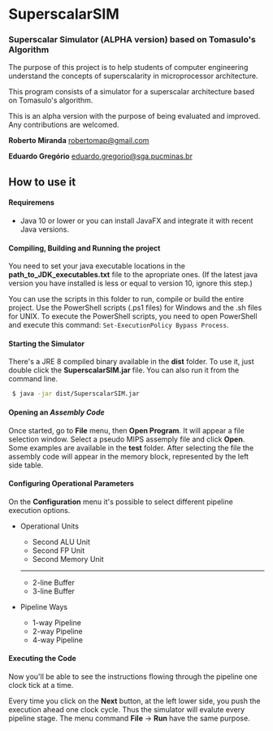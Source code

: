 # SuperscalarSIM
### Superscalar Simulator (ALPHA version) based on Tomasulo's Algorithm

The purpose of this project is to help students of computer engineering understand the concepts of superscalarity in microprocessor architecture.

This program consists of a simulator for a superscalar architecture based on Tomasulo's algorithm. 

This is an alpha version with the purpose of being evaluated and improved. Any contributions are welcomed.

**Roberto Miranda**
robertomap@gmail.com

**Eduardo Gregório**
eduardo.gregorio@sga.pucminas.br

## How to use it

#### Requiremens

- Java 10 or lower or you can install JavaFX and integrate it with recent Java versions.

#### Compiling, Building and Running the project
You need to set your java executable locations in the **path_to_JDK_executables.txt** file to the apropriate ones. (If the latest java version you have installed is less or equal to version 10, ignore this step.)

You can use the scripts in this folder to run, compile or build the entire project. Use the PowerShell scripts (.ps1 files) for Windows and the .sh files for UNIX. To execute the PowerShell scripts, you need to open PowerShell and execute this command: ```Set-ExecutionPolicy Bypass Process```.


#### Starting the Simulator
There's a JRE 8 compiled binary available in the **dist** folder. To use it, just double click the **SuperscalarSIM.jar** file. You can also run it from the command line.

```sh
 $ java -jar dist/SuperscalarSIM.jar 
```

#### Opening an *Assembly Code*
Once started, go to **File** menu, then **Open Program**. It will appear a file selection window. Select a pseudo MIPS assemply file and click **Open**. Some examples are available in the **test** folder. After selecting the file the assembly code will appear in the memory block, represented by the left side table.

#### Configuring Operational Parameters
On the **Configuration** menu it's possible to select different pipeline execution options.

- Operational Units
    - Second ALU Unit
    - Second FP Unit
    - Second Memory Unit
    ----
    - 2-line Buffer
    - 3-line Buffer

- Pipeline Ways
    - 1-way Pipeline
    - 2-way Pipeline
    - 4-way Pipeline

#### Executing the Code
Now you'll be able to see the instructions flowing through the pipeline one clock tick at a time.

Every time you click on the **Next** button, at the left lower side, you push the execution ahead one clock cycle. Thus the simulator will evalute every pipeline stage. The menu command **File** -> **Run** have the same purpose.

